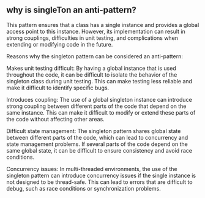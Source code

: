 ## why is singleTon an anti-pattern?

This pattern ensures that a class has a single instance and provides a global access point to this instance. However, its implementation can result in strong couplings, difficulties in unit testing, and complications when extending or modifying code in the future.

Reasons why the singleton pattern can be considered an anti-pattern:

Makes unit testing difficult: By having a global instance that is used throughout the code, it can be difficult to isolate the behavior of the singleton class during unit testing. This can make testing less reliable and make it difficult to identify specific bugs.

Introduces coupling: The use of a global singleton instance can introduce strong coupling between different parts of the code that depend on the same instance. This can make it difficult to modify or extend these parts of the code without affecting other areas.

Difficult state management: The singleton pattern shares global state between different parts of the code, which can lead to concurrency and state management problems. If several parts of the code depend on the same global state, it can be difficult to ensure consistency and avoid race conditions.

Concurrency issues: In multi-threaded environments, the use of the singleton pattern can introduce concurrency issues if the single instance is not designed to be thread-safe. This can lead to errors that are difficult to debug, such as race conditions or synchronization problems.
